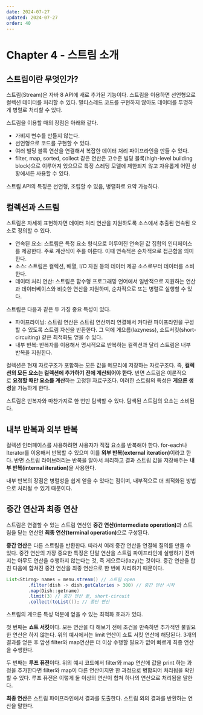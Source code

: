 ```yaml
---
date: 2024-07-27
updated: 2024-07-27
order: 40
---
```


# Chapter 4 - 스트림 소개

## 스트림이란 무엇인가?

스트림(Stream)은 자바 8 API에 새로 추가된 기능이다. 스트림을 이용하면 선언형으로 컬렉션 데이터를 처리할 수 있다. 멀티스레드 코드를 구현하지 않아도 데이터를 투명하게 병렬로 처리할 수 있다.

스트림을 이용할 때의 장점은 아래와 같다.

- 가비지 변수를 만들지 않는다.
- 선언형으로 코드를 구현할 수 있다.
- 여러 빌딩 블록 연산을 연결해서 복잡한 데이터 처리 파이프라인을 만들 수 있다.
- filter, map, sorted, collect 같은 연산은 고수준 빌딩 블록(high-level building block)으로 이루어져 있으므로 특정 스레딩 모델에 제한되지 않고 자유롭게 어떤 상황에서든 사용할 수 있다.

스트림 API의 특징은 선언형, 조립할 수 있음, 병렬화로 요약 가능하다.

## 컬렉션과 스트림

스트림은 자세히 표현하자면 데이터 처리 연산을 지원하도록 소스에서 추출된 연속된 요소로 정의할 수 있다.

- 연속된 요소: 스트림은 특정 요소 형식으로 이루어진 연속된 값 집합의 인터페이스를 제공한다. 주로 계산식이 주를 이룬다. 이때 연속적은 순차적으로 접근함을 의미한다.
- 소스: 스트림은 컬렉션, 배열, I/O 자원 등의 데이터 제공 소스로부터 데이터를 소비한다.
- 데이터 처리 연산: 스트림은 함수형 프로그래밍 언어에서 일반적으로 지원하는 연산과 데이터베이스와 비슷한 연산을 지원하며, 순차적으로 또는 병렬로 실행할 수 있다.

스트림은 다음과 같은 두 가징 중요 특성이 있다.

- 파이프라이닝: 스트림 연산은 스트림 연산끼리 연결해서 커다란 파이프라인을 구성할 수 있도록 스트림 자신을 반환한다. 그 덕에 게으름(lazyness), 쇼트서킷(short-circuiting) 같은 최적화도 얻을 수 있다.
- 내부 반복: 반복자를 이용해서 명시적으로 반복하는 컬렉션과 달리 스트림은 내부 반복을 지원한다.

컬렉션은 현재 자료구조가 포함하는 모든 값을 메모리에 저장하는 자료구조다. 즉, **컬렉션의 모든 요소는 컬렉션에 추가하기 전에 계산되어야 한다**. 반면 스트림은 이론적으로 **요청할 때만 요소를 계산**하는 고정된 자료구조다. 이러한 스트림의 특성은 **게으른 생성**을 가능하게 한다.

스트림은 반복자와 마찬가지로 한 번만 탐색할 수 있다. 탐색된 스트림의 요소는 소비된다.

## 내부 반복과 외부 반복

컬렉션 인터페이스를 사용하려면 사용자가 직접 요소를 반복해야 한다. for-each나 Iterator를 이용해서 반복할 수 있으며 이를 <strong>외부 반복(external iteration)</strong>이라고 한다. 반면 스트림 라이브러리는 반복을 알아서 처리하고 결과 스트림 값을 저장해주는 <strong>내부 반복(internal iteration)</strong>을 사용한다.

내부 반복의 장점은 병렬성을 쉽게 얻을 수 있다는 점이며, 내부적으로 더 최적화된 방법으로 처리될 수 있기 때문이다.

## 중간 연산과 최종 연산

스트림은 연결할 수 있는 스트림 연산인 <strong>중간 연산(intermediate operation)</strong>과 스트림을 닫는 연산인 <strong>최종 연산(terminal operation)</strong>으로 구성된다.

**중간 연산**은 다른 스트림을 반환한다. 따라서 여러 중간 연산을 연결해 질의를 만들 수 있다. 중간 연산의 가장 중요한 특징은 단말 연산을 스트림 파이프라인에 실행하기 전까지는 아무도 연산을 수행하지 않는다는 것, 즉 게으르다(lazy)는 것이다. 중간 연산을 합친 다음에 합쳐진 중간 연산을 최종 연산으로 한 번에 처리하기 때문이다.

```java
List<Stirng> names = menu.stream() // 스트림 open
		.filter(dish -> dish.getCalories > 300) // 중간 연산 시작
		.map(Dish::getname)
		.limit(3) // 중간 연산 끝, short-circuit
		.collect(toList()); // 종단 연산
```

스트림의 게으른 특성 덕분에 얻을 수 있는 최적화 효과가 있다.

첫 번째는 **쇼트 서킷**이다. 모든 연산을 다 해보기 전에 조건을 만족하면 추가적인 불필요한 연산은 하지 않는다. 위의 예시에서는 limit 연산이 쇼트 서킷 연산에 해당된다. 3개의 결과를 얻은 후 앞선 filter와 map연산은 더 이상 수행할 필요가 없어 빠르게 최종 연산을 수행한다.

두 번째는 **루프 퓨전**이다. 위의 예시 코드에서 filter와 map 연산에 값을 print 하는 과정을 추가한다면 filter와 map이 다른 연산이지만 한 과정으로 병합되어 처리됨을 확인할 수 있다. 루프 퓨전은 이렇게 둘 이상의 연산이 합쳐 하나의 연산으로 처리됨을 말한다.

**최종 연산**은 스트림 파이프라인에서 결과를 도출한다. 스트림 외의 결과를 반환하는 연산을 말한다.